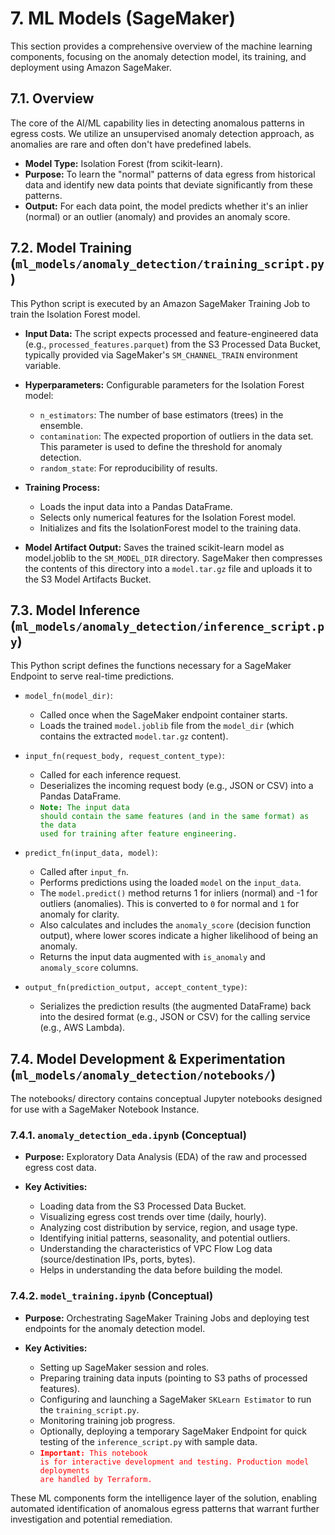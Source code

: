 # 7. ML Models (SageMaker)

This section provides a comprehensive overview of the machine learning components, focusing on the anomaly detection model, its training, and deployment using Amazon SageMaker.

## 7.1. Overview

The core of the AI/ML capability lies in detecting anomalous patterns in egress costs. We utilize an unsupervised anomaly detection approach, as anomalies are rare and often don't have predefined labels.

- **Model Type:** Isolation Forest (from scikit-learn).
- **Purpose:** To learn the "normal" patterns of data egress from historical data and identify new data points that deviate significantly from these patterns.
- **Output:** For each data point, the model predicts whether it's an inlier (normal) or an outlier (anomaly) and provides an anomaly score.

## 7.2. Model Training (`ml_models/anomaly_detection/training_script.py`)

This Python script is executed by an Amazon SageMaker Training Job to train the Isolation Forest model.

- **Input Data:** The script expects processed and feature-engineered data (e.g., `processed_features.parquet`) from the S3 Processed Data Bucket, typically provided via SageMaker's `SM_CHANNEL_TRAIN` environment variable.
- **Hyperparameters:** Configurable parameters for the Isolation Forest model:

    - `n_estimators`: The number of base estimators (trees) in the ensemble.
    - `contamination`: The expected proportion of outliers in the data set. This parameter is used to define the threshold for anomaly detection.
    - `random_state`: For reproducibility of results.

- **Training Process:**

    - Loads the input data into a Pandas DataFrame.
    - Selects only numerical features for the Isolation Forest model.
    - Initializes and fits the IsolationForest model to the training data.

- **Model Artifact Output:** Saves the trained scikit-learn model as model.joblib to the `SM_MODEL_DIR` directory. SageMaker then compresses the contents of this directory into a `model.tar.gz` file and uploads it to the S3 Model Artifacts Bucket.

## 7.3. Model Inference (`ml_models/anomaly_detection/inference_script.py`)

This Python script defines the functions necessary for a SageMaker Endpoint to serve real-time predictions.

- `model_fn(model_dir)`:

    - Called once when the SageMaker endpoint container starts.
    - Loads the trained `model.joblib` file from the `model_dir` (which contains the extracted `model.tar.gz` content).

- `input_fn(request_body, request_content_type)`:

    - Called for each inference request.
    - Deserializes the incoming request body (e.g., JSON or CSV) into a Pandas DataFrame.
    - <code style="color : green">**Note:** The input data should contain the same features (and in the same format) as the data used for training after feature engineering.</code>

- `predict_fn(input_data, model)`:

    - Called after `input_fn`.
    - Performs predictions using the loaded `model` on the `input_data`.
    - The `model.predict()` method returns 1 for inliers (normal) and -1 for outliers (anomalies). This is converted to `0` for normal and `1` for anomaly for clarity.
    - Also calculates and includes the `anomaly_score` (decision function output), where lower scores indicate a higher likelihood of being an anomaly.
    - Returns the input data augmented with `is_anomaly` and `anomaly_score` columns.

- `output_fn(prediction_output, accept_content_type)`:

    - Serializes the prediction results (the augmented DataFrame) back into the desired format (e.g., JSON or CSV) for the calling service (e.g., AWS Lambda).

## 7.4. Model Development & Experimentation (`ml_models/anomaly_detection/notebooks/`)

The notebooks/ directory contains conceptual Jupyter notebooks designed for use with a SageMaker Notebook Instance.

### 7.4.1. `anomaly_detection_eda.ipynb` (Conceptual)

- **Purpose:** Exploratory Data Analysis (EDA) of the raw and processed egress cost data.
- **Key Activities:**

    - Loading data from the S3 Processed Data Bucket.
    - Visualizing egress cost trends over time (daily, hourly).
    - Analyzing cost distribution by service, region, and usage type.
    - Identifying initial patterns, seasonality, and potential outliers.
    - Understanding the characteristics of VPC Flow Log data (source/destination IPs, ports, bytes).
    - Helps in understanding the data before building the model.

### 7.4.2. `model_training.ipynb` (Conceptual)

- **Purpose:** Orchestrating SageMaker Training Jobs and deploying test endpoints for the anomaly detection model.
- **Key Activities:**

    - Setting up SageMaker session and roles.
    - Preparing training data inputs (pointing to S3 paths of processed features).
    - Configuring and launching a SageMaker `SKLearn Estimator` to run the `training_script.py`.
    - Monitoring training job progress.
    - Optionally, deploying a temporary SageMaker Endpoint for quick testing of the `inference_script.py` with sample data.
    - <code style="color : red">**Important:** This notebook is for interactive development and testing. Production model deployments are handled by Terraform.</code>

These ML components form the intelligence layer of the solution, enabling automated identification of anomalous egress patterns that warrant further investigation and potential remediation.


